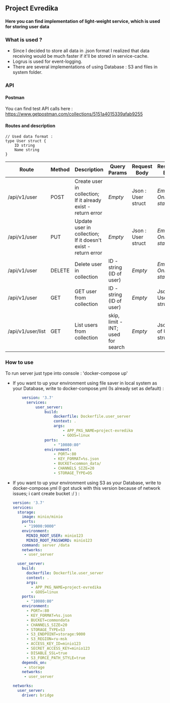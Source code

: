 ## Project Evredika
#### Here you can find implementation of light-weight service, which is used for storing user data

### What is used ? 
* Since I decided to store all data in .json format I realized that data receiving 
would be much faster if it'll be stored in service-cache.  
* Logrus is used for event-logging.  
* There are several implementations of using Database : S3 and files in system folder.

### API
#### Postman
You can find test API calls here : https://www.getpostman.com/collections/5151a4015339afab9255
#### Routes and description


```golang
// Used data format :
type User struct {
	ID string
	Name string
}
```

Route | Method | Description | Query Params | Request Body | Response Body
--- | --- | --- | --- |---   |--- 
/api/v1/user | POST | Create user in collection; If it already exist - return error | *Empty* | Json : User struct | *Empty; Only status*
/api/v1/user | PUT | Update user in collection; If it doesn't exist - return error | *Empty* | Json : User struct | *Empty; Only status*
/api/v1/user | DELETE | Delete user in collection | ID - string (ID of user) | *Empty*| *Empty; Only status*
/api/v1/user | GET | GET user from collection | ID - string (ID of user) | *Empty*| Json : User struct
/api/v1/user/list | GET | List users from collection | skip, limit - INT; used for search| *Empty*| Json : List of User struct


### How to use
To run server just type into console : 'docker-compose up'
* If you want to up your environment using file saver in local system as your Database, write to docker-compose.yml 
  (Is already set as default) : 
  ``` yaml
      version: '3.7'
        services:
            user_server:
                build:
                    dockerfile: Dockerfile.user_server
                    context: .
                    args:
                        - APP_PKG_NAME=project-evredika
                        - GOOS=linux
                ports:
                    - "10080:80"
                environment:
                    - PORT=:80
                    - KEY_FORMAT=%s.json
                    - BUCKET=common_data/
                    - CHANNELS_SIZE=20
                    - STORAGE_TYPE=OS
  ``` 
* If you want to up your environment using S3 as your Database, write to docker-compose.yml
  (I got stuck with this version because of network issues; i cant create bucket :/ ) :
  ``` yaml
  version: '3.7'
  services:
    storage:
      image: minio/minio
      ports:
       - "19000:9000"
      environment:
        MINIO_ROOT_USER: minio123
        MINIO_ROOT_PASSWORD: minio123
      command: server /data
      networks:
       - user_server
  
    user_server:
      build:
        dockerfile: Dockerfile.user_server
        context: .
        args:
          - APP_PKG_NAME=project-evredika
          - GOOS=linux
      ports:
        - "10080:80"  
      environment:
        - PORT=:80
        - KEY_FORMAT=%s.json
        - BUCKET=commondata
        - CHANNELS_SIZE=20
        - STORAGE_TYPE=S3
        - S3_ENDPOINT=storage:9000
        - S3_REGION=ru-msk
        - ACCESS_KEY_ID=minio123
        - SECRET_ACCESS_KEY=minio123
        - DISABLE_SSL=true
        - S3_FORCE_PATH_STYLE=true
      depends_on:
       - storage
      networks:
       - user_server
  
  networks:
    user_server:
      driver: bridge
  ```   
